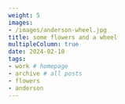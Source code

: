 ```yaml
---
weight: 5
images:
- /images/anderson-wheel.jpg
title: some flowers and a wheel
multipleColumn: true
date: 2024-02-10
tags:
- work # homepage
- archive # all posts
- flowers
- anderson
---
```

